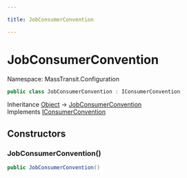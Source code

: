 ```yaml
---

title: JobConsumerConvention

---
```


# JobConsumerConvention

Namespace: MassTransit.Configuration

```csharp
public class JobConsumerConvention : IConsumerConvention
```

Inheritance [Object](https://learn.microsoft.com/en-us/dotnet/api/system.object) → [JobConsumerConvention](../masstransit-configuration/jobconsumerconvention)<br/>
Implements [IConsumerConvention](../masstransit-configuration/iconsumerconvention)

## Constructors

### **JobConsumerConvention()**

```csharp
public JobConsumerConvention()
```
